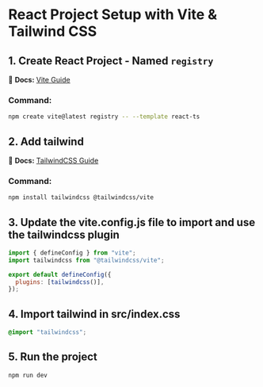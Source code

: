 # React Project Setup with Vite & Tailwind CSS

## 1. Create React Project - Named `registry`

📌 **Docs:** [Vite Guide](https://vite.dev/guide/)

### Command:

```sh
npm create vite@latest registry -- --template react-ts

```

## 2. Add tailwind

📌 **Docs:** [TailwindCSS Guide](https://tailwindcss.com/docs/installation/using-vite)

### Command:

```sh
npm install tailwindcss @tailwindcss/vite
```

## 3. Update the vite.config.js file to import and use the tailwindcss plugin

```js
import { defineConfig } from "vite";
import tailwindcss from "@tailwindcss/vite";

export default defineConfig({
  plugins: [tailwindcss()],
});
```

## 4. Import tailwind in src/index.css

```css
@import "tailwindcss";
```

## 5. Run the project

```sh
npm run dev
```

